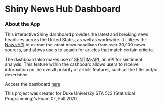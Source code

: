 # Shiny News Hub Dashboard

### About the App

This interactive Shiny dashboard provides the latest and breaking news 
headlines across the United States, as well as worldwide. It utilizes the
[News API](https://newsapi.org/) to extract the latest news headlines 
from over 30,000 news sources, and allows users to search for articles 
that match certain criteria. 

The dashboard also makes use of [SENTIM-API](https://sentim-api.herokuapp.com),
an API for sentiment analysis. This feature within the dashboard allows users 
to receive information on the overall polarity of article features, such as 
the title and/or description.

Access the dashboard [here](https://sbmansfield.shinyapps.io/news/)


This project was created for Duke University STA 523 
(Statistical Programming)'s Exam 02, Fall 2020